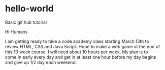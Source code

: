 # hello-world
Basic git hub tutorial

Hi Humans

I am getting ready to take a code academy class starting March 13th to review HTML, CSS and Java Script.  Hope to make a web game at the end of this 10 week course.  I will need about 10 hours per week.  My plan is to come in early every day and get in at least one hour before my day begins and give up 1/2 day each weekend.  
